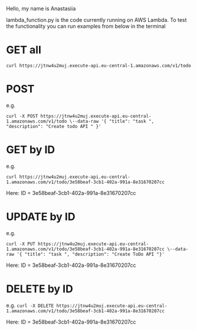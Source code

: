 Hello, my name is Anastasiia 

lambda_function.py is the code currently running on AWS Lambda. To test the functionality you can run examples from below in the terminal

# GET all
```
curl https://jtnw4u2muj.execute-api.eu-central-1.amazonaws.com/v1/todo
```

# POST 
e.g. 
```
curl -X POST https://jtnw4u2muj.execute-api.eu-central-1.amazonaws.com/v1/todo \--data-raw '{ "title": "task ", "description": "Create todo API " }'
```

# GET by ID
e.g. 
```
curl https://jtnw4u2muj.execute-api.eu-central-1.amazonaws.com/v1/todo/3e58beaf-3cb1-402a-991a-8e31670207cc
```
Here: ID = 3e58beaf-3cb1-402a-991a-8e31670207cc

# UPDATE by ID
e.g. 
```
curl -X PUT https://jtnw4u2muj.execute-api.eu-central-1.amazonaws.com/v1/todo/3e58beaf-3cb1-402a-991a-8e31670207cc \--data-raw '{ "title": "task ", "description": "Create ToDo API "}'
```
Here: ID = 3e58beaf-3cb1-402a-991a-8e31670207cc


# DELETE by ID
e.g. ```curl -X DELETE https://jtnw4u2muj.execute-api.eu-central-1.amazonaws.com/v1/todo/3e58beaf-3cb1-402a-991a-8e31670207cc```

Here: ID = 3e58beaf-3cb1-402a-991a-8e31670207cc
